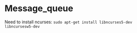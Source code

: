 # Message_queue
<!---
This is a readable copy of the message_project in Professor Peter Bui's OS Class
Project Completed by Brett Wiseman and Christine Van Kirk
--->
Need to install ncurses:
	`sudo apt-get install libncurses5-dev libncursesw5-dev`
